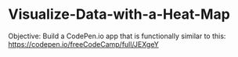 # Visualize-Data-with-a-Heat-Map
Objective: Build a CodePen.io app that is functionally similar to this: https://codepen.io/freeCodeCamp/full/JEXgeY
